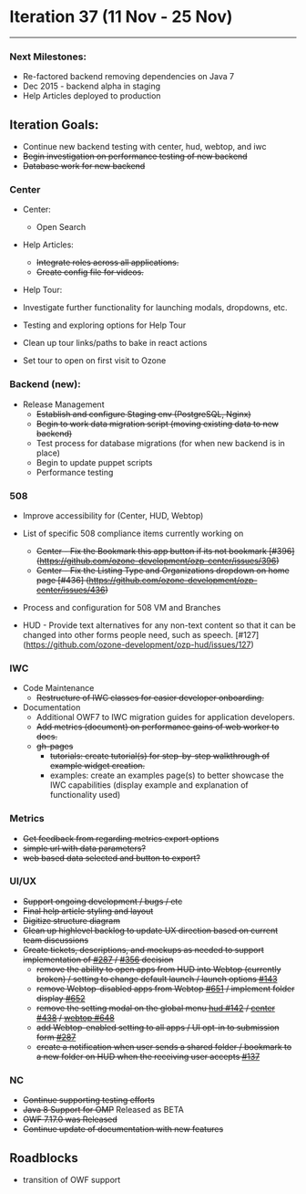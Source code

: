 # Iteration 37 (11 Nov -   25 Nov)

*** 
### Next Milestones:
* Re-factored backend removing dependencies on Java 7
* Dec 2015 - backend alpha in staging  
* Help Articles deployed to production

## Iteration Goals:
* Continue new backend testing with center, hud, webtop, and iwc
* ~~Begin investigation on performance testing of new backend~~
* ~~Database work for new backend~~

### Center
* Center:
  * Open Search

* Help Articles: 
  * ~~Integrate roles across all applications.~~
  * ~~Create config file for videos.~~

* Help Tour:
 * Investigate further functionality for launching modals, dropdowns, etc. 
 * Testing and exploring options for Help Tour
 * Clean up tour links/paths to bake in react actions
 * Set tour to open on first visit to Ozone

### Backend (new):

* Release Management
  * ~~Establish and configure Staging env (PostgreSQL, Nginx)~~
  * ~~Begin to work data migration script (moving existing data to new backend)~~
  * Test process for database migrations (for when new backend is in place)
  * Begin to update puppet scripts
  * Performance testing


### 508 
* Improve accessibility for (Center, HUD, Webtop)
* List of specific 508 compliance items currently working on

   * ~~Center - Fix the Bookmark this app button if its not bookmark [#396] (https://github.com/ozone-development/ozp-center/issues/396)~~
   * ~~Center - Fix the Listing Type and Organizations dropdown on home page [#436] (https://github.com/ozone-development/ozp-center/issues/436)~~
* Process and configuration for 508 VM and Branches 

* HUD - Provide text alternatives for any non-text content so that it can be changed into other forms people need, such as speech. [#127] (https://github.com/ozone-development/ozp-hud/issues/127)
  
### IWC
* Code Maintenance
    * ~~Restructure of IWC classes for easier developer onboarding.~~
* Documentation
    * Additional OWF7 to IWC migration guides for application developers.
    * ~~Add metrics (document) on performance gains of web worker to docs.~~
    * ~~gh-pages~~
        * ~~tutorials: create tutorial(s) for step-by-step walkthrough of example widget creation.~~
        * examples: create an examples page(s) to better showcase the IWC capabilities (display example and explanation of functionality used)


### Metrics
* ~~Get feedback from regarding metrics export options~~
 * ~~simple url with data parameters?~~
 * ~~web based data selected and button to export?~~

### UI/UX
* ~~Support ongoing development / bugs / etc~~
* ~~Final help article styling and layout~~
* ~~Digitize structure diagram~~
* ~~Clean up highlevel backlog to update UX direction based on current team discussions~~
* ~~Create tickets, descriptions, and mockups as needed to support implementation of [#287](https://github.com/ozone-development/ozp-center/issues/287) / [#356](https://github.com/ozone-development/ozp-center/issues/356) decision~~
  * ~~remove the ability to open apps from HUD into Webtop (currently broken) / setting to change default launch / launch options [#143](https://github.com/ozone-development/ozp-hud/issues/143)~~
  * ~~remove Webtop-disabled apps from Webtop [#651](https://github.com/ozone-development/ozp-webtop/issues/651) / implement folder display [#652](https://github.com/ozone-development/ozp-webtop/issues/652)~~
  * ~~remove the setting modal on the global menu [hud #142](https://github.com/ozone-development/ozp-hud/issues/142) / [center #438](https://github.com/ozone-development/ozp-center/issues/438) / [webtop #648](https://github.com/ozone-development/ozp-webtop/issues/648)~~
  * ~~add Webtop-enabled setting to all apps / UI opt-in to submission form [#287](https://github.com/ozone-development/ozp-center/issues/287)~~
  * ~~create a notification when user sends a shared folder / bookmark to a new folder on HUD when the receiving user accepts [#137](https://github.com/ozone-development/ozp-hud/issues/137)~~

### NC
* ~~Continue supporting testing efforts~~
* ~~Java 8 Support for OMP~~ Released as BETA
* ~~OWF 7.17.0 was Released~~
* ~~Continue update of documentation with new features~~
  
## Roadblocks
* transition of OWF support